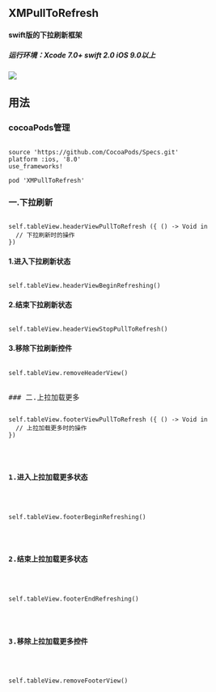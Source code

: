 ## XMPullToRefresh
#### swift版的下拉刷新框架
##### 运行环境：Xcode 7.0+  swift 2.0  iOS 9.0以上


![](https://github.com/lyimin/XMPullToRefresh/blob/master/XMPullToRefreshDemo/XMPullToRefresh.gif)

## 用法
### cocoaPods管理
<pre><code>
source 'https://github.com/CocoaPods/Specs.git'
platform :ios, '8.0'
use_frameworks!

pod 'XMPullToRefresh'
</code></pre>

### 一.下拉刷新
<pre><code>
self.tableView.headerViewPullToRefresh ({ () -> Void in
  // 下拉刷新时的操作
})
</code></pre>

#### 1.进入下拉刷新状态
<pre><code>
self.tableView.headerViewBeginRefreshing()
</code></pre>

#### 2.结束下拉刷新状态
<pre><code>
self.tableView.headerViewStopPullToRefresh()
</code></pre>

#### 3.移除下拉刷新控件
<pre><code>
self.tableView.removeHeaderView()
</code><pre>

### 二.上拉加载更多
<pre><code>
self.tableView.footerViewPullToRefresh ({ () -> Void in
  // 上拉加载更多时的操作
})
</code></pre>

#### 1.进入上拉加载更多状态
<pre><code>
self.tableView.footerBeginRefreshing()
</code></pre>

#### 2.结束上拉加载更多状态
<pre><code>
self.tableView.footerEndRefreshing()
</code></pre>

#### 3.移除上拉加载更多控件
<pre><code>
self.tableView.removeFooterView()
</code><pre>
